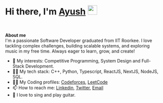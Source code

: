 <h1><b>Hi there, I'm </b><a href="https://github.com/ayushagrwal">Ayush</a> <img src="https://media.giphy.com/media/hvRJCLFzcasrR4ia7z/giphy.gif" width="30"></h1>
<br>

**About me**
<br>
I'm a passionate Software Developer graduated from IIT Roorkee. I love tackling complex challenges, building scalable systems, and exploring music in my free time. Always eager to learn, grow, and create!

- 🔭 My interests: Competitive Programming, System Design and Full-Stack Development.
- 👨‍💻 My tech stack: C++, Python, Typescript, ReactJS, NextJS, NodeJS, SQL.
- ✍🏻 My Coding profiles: [Codeforces](https://codeforces.com/profile/lostsoul123), [LeetCode](https://leetcode.com/u/ayus09/)
- 📫 How to reach me: [Linkedin](https://www.linkedin.com/in/ayush-agarwal-2a74b120b/), [Twitter](https://x.com/ayushhtwt), [Email](mailto:ayushagr0905@gmail.com)
- 🎤 I love to sing and play guitar.
